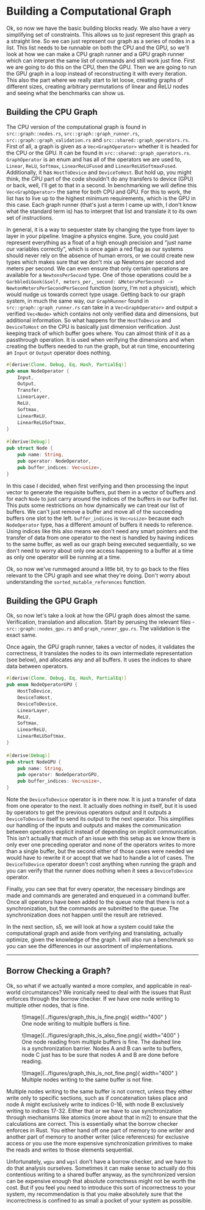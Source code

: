 # Building a Computational Graph
Ok, so now we have the basic building blocks ready. We also have a very simplifying set of constraints. This
allows us to just represent this graph as a straight line. So we can just represent our graph as a
series of nodes in a list. This list needs to be runnable on both the CPU and the GPU, so we'll look
at how we can make a CPU graph runner and a GPU graph runner which can interpret the same list of
commands and still work just fine. First we are going to do this on the CPU, then the GPU. Then
we are going to run the GPU graph in a loop instead of reconstructing it with every iteration.
This also the part where we really start to let loose, creating graphs of different sizes,
creating arbitrary permutations of linear and ReLU nodes and seeing what the benchmarks can show us.

## Building the CPU Graph
The CPU version of the computational graph is found in ```src::graph::nodes.rs```,
```src::graph::graph_runner.rs```, ```src::graph::graph_validation.rs``` and
```src::shared::graph_operators.rs```. First of all, a graph is given as a
```Vec<GraphOperator>``` whether it is headed for the CPU or the GPU.
It can be found in ```src::shared::graph_operators.rs```.
```GraphOperator``` is an enum and has all of the operators we are used to,
```Linear```, ```ReLU```, ```Softmax```, ```LinearReLUFused``` and ```LinearReLUSoftmaxFused```.
Additionally, it has ```HostToDevice``` and ```DeviceToHost```. But hold up, you might think,
the CPU part of the code shouldn't do any transfers to device (GPU) or back, well, I'll get to
that in a second. In benchmarking we will define this ```Vec<GraphOperator>``` the same for
both CPU and GPU. For this to work, the list has to live up to the highest minimum requirements,
which is the GPU in this case. Each graph runner (that's just a term I came up with, I don't know
what the standard term is) has to interpret that list and translate it to its own set of instructions.

In general, it is a way to sequester state by changing the type from layer to layer in your pipeline.
Imagine a physics engine. Sure, you could just represent everything as a float of a high enough precision and
"just name our variables correctly", which is once again a red flag as our systems should never rely on
the absence of human errors, or we could create new types which makes sure that we don't mix up
Newtons per second and meters per second. We can even ensure that only certain operations are available
for a ```NewtonsPerSecond``` type. One of those operations could be a
```GarbblediGook(&self, meters_per,_second: &MetersPerSecond) -> NewtonMetersPerSecondPerSecond```
function (sorry, I'm not a physicist), which would nudge us towards correct type usage. Getting back to
our graph system, in much the same way, our ```GraphRunner``` found in ```src::graph::graph_runner.rs```
can take in a ```Vec<GraphOperator>``` and output a verified ```Vec<Node>``` which contains not only
verified data and dimensions, but additional information. So what happens for the ```HostToDevice``` and
```DeviceToHost``` on the CPU is basically just dimension verification. Just keeping track of which buffer
goes where. You can almost think of it as a passthrough operation. It is used when verifying the
dimensions and when creating the buffers needed to run the graph, but at run time, encountering an
```Input``` or ```Output``` operator does nothing.

```rust
#[derive(Clone, Debug, Eq, Hash, PartialEq)]
pub enum NodeOperator {
    Input,
    Output,
    Transfer,
    LinearLayer,
    ReLU,
    Softmax,
    LinearReLU,
    LinearReLUSoftmax,
}

#[derive(Debug)]
pub struct Node {
    pub name: String,
    pub operator: NodeOperator,
    pub buffer_indices: Vec<usize>,
}
```

In this case I decided, when first verifying and then processing the input vector to generate the
requisite buffers, put them in a vector of buffers and for each ```Node``` to just carry around the
indices of the buffers in our buffer list. This puts some restrictions on how dynamically we can treat
our list of buffers. We can't just remove a buffer and move all of the succeeding buffers one slot to the
left. ```buffer_indices``` is ```Vec<usize>``` because each ```NodeOperator``` type, has a different
amount of buffers it needs to reference. Using indices like this also means we don't need any
smart pointers and the transfer of data from one operator to the next is handled by having indices to
the same buffer, as well as our graph being executed sequentially, so we don't need to worry about
only one access happening to a buffer at a time as only one operator will be running at a time.

Ok, so now we've rummaged around a little bit, try to go back to the files relevant to the CPU graph
and see what they're doing. Don't worry about understanding the ```sorted_mutable_references```
function.

## Building the GPU Graph
Ok, so now let's take a look at how the GPU graph does almost the same. Verification, translation
and allocation. Start by perusing the relevant files - ```src::graph::nodes_gpu.rs``` and
```graph_runner_gpu.rs```. The validation is the exact same.

Once again, the GPU graph runner, takes a vector of nodes, it validates the correctness, it translates
the nodes to its own intermediate representation (see below), and allocates any and all buffers.
It uses the indices to share data between operators.

```rust
#[derive(Clone, Debug, Eq, Hash, PartialEq)]
pub enum NodeOperatorGPU {
    HostToDevice,
    DeviceToHost,
    DeviceToDevice,
    LinearLayer,
    ReLU,
    Softmax,
    LinearReLU,
    LinearReLUSoftmax,
}

#[derive(Debug)]
pub struct NodeGPU {
    pub name: String,
    pub operator: NodeOperatorGPU,
    pub buffer_indices: Vec<usize>,
}
```

Note the ```DeviceToDevice``` operator is in there now. It is just a transfer of data from one
operator to the next. It actually does nothing in itself, but it is used by operators to get the previous
operators output and it outputs a ```DeviceToDevice``` itself to send its output to the next operator.
This simplifies our handling of the inputs and outputs and makes the communication between
operators explicit instead of depending on implicit communication. This isn't actually that much
of an issue with this setup as we know there is only ever one preceding operator and none of the
operators writes to more than a single buffer, but the second either of those cases were needed
we would have to rewrite it or accept that we had to handle a lot of cases. The ```DeviceToDevice```
operator doesn't cost anything when running the graph and you can verify that the runner
does nothing when it sees a ```DeviceToDevice``` operator.

Finally, you can see that for every operator, the necessary bindings are made and commands are generated
and enqueued in a command buffer. Once all operators have been added to the queue note that there is
not a synchronization, but the commands are submitted to the queue. The synchronization does not happen
until the result are retrieved.

In the next section, s5, we will look at how a system could take the computational graph and aside from
verifying and translating, actually optimize, given the knowledge of the graph. I will also run
a benchmark so you can see the differences in our assortment of implementations.

_________________

## Borrow Checking a Graph?
Ok, so what if we actually wanted a more complex, and applicable in real-world circumstances?
We ironically need to deal with the issues that Rust enforces through the borrow checker.
If we have one node writing to multiple other nodes, that is fine.

<figure markdown>
![Image](../figures/graph_this_is_fine.png){ width="400" }
<figcaption>
One node writing to multiple buffers is fine.
</figcaption>
</figure>

<figure markdown>
![Image](../figures/graph_this_is_also_fine.png){ width="400" }
<figcaption>
One node reading from multiple buffers is fine. The dashed line is a synchronization barrier.
Nodes A and B can write to buffers, node C just has to be sure that nodes A and B are done before reading.
</figcaption>
</figure>

<figure markdown>
![Image](../figures/graph_this_is_not_fine.png){ width="400" }
<figcaption>
Multiple nodes writing to the same buffer is not fine.
</figcaption>
</figure>

Multiple nodes writing to the same buffer is not correct, unless they either write only to
specific sections, such as if concatenation takes place and node A might exclusively write
to indices 0-16, with node B exclusively writing to indices 17-32. Either that or we
have to use synchronization through mechanisms like atomics (more about that in m2)
to ensure that the calculations are correct. This is essentially what the borrow
checker enforces in Rust. You either hand off one part of memory to one writer
and another part of memory to another writer (slice references) for exclusive access
or you use the more expensive synchronization primitives to make the reads and writes
to those elements sequential.

Unfortunately, ```wgpu``` and ```wgsl``` don't have a borrow checker, and we have to do that
analysis ourselves. Sometimes it can make sense to actually do this contentious writing
to a shared buffer anyway, as the synchronized version can be expensive enough that
absolute correctness might not be worth the cost. But if you feel you need to introduce this
sort of incorrectness to your system, my recommendation is that you make absolutely sure that
the incorrectness is confined to as small a pocket of your system as possible.
